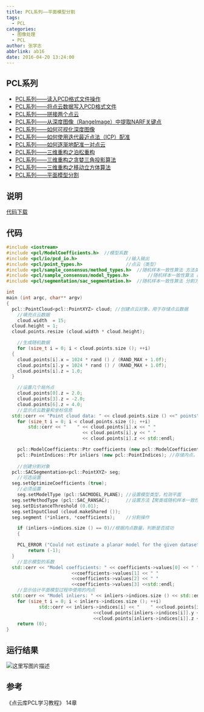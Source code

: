 ```yaml
---
title: PCL系列——平面模型分割
tags:
  - PCL
categories:
  - 图像处理
  - PCL
author: 张学志
abbrlink: ab16
date: 2016-04-20 13:24:00
---
```






## PCL系列
* [PCL系列——读入PCD格式文件操作](http://zhangxuezhi.com/2016/03/30/PCL%E7%B3%BB%E5%88%97%E2%80%94%E2%80%94%E8%AF%BB%E5%85%A5PCD%E6%A0%BC%E5%BC%8F%E6%96%87%E4%BB%B6/)
* [PCL系列——将点云数据写入PCD格式文件](http://zhangxuezhi.com/2016/03/30/PCL%E7%B3%BB%E5%88%97%E2%80%94%E2%80%94%E5%B0%86%E7%82%B9%E4%BA%91%E6%95%B0%E6%8D%AE%E5%86%99%E5%85%A5PCD%E6%A0%BC%E5%BC%8F%E6%96%87%E4%BB%B6/)
* [PCL系列——拼接两个点云](http://zhangxuezhi.com/2016/04/20/PCL%E7%B3%BB%E5%88%97%E2%80%94%E2%80%94%E6%8B%BC%E6%8E%A5%E4%B8%A4%E4%B8%AA%E7%82%B9%E4%BA%91/)
* [PCL系列——从深度图像（RangeImage）中提取NARF关键点](http://zhangxuezhi.com/2016/03/30/PCL%E7%B3%BB%E5%88%97%E2%80%94%E2%80%94%E4%BB%8E%E6%B7%B1%E5%BA%A6%E5%9B%BE%E5%83%8F%EF%BC%88RangeImage%EF%BC%89%E4%B8%AD%E6%8F%90%E5%8F%96NARF%E5%85%B3%E9%94%AE%E7%82%B9/)
* [PCL系列——如何可视化深度图像](http://zhangxuezhi.com/2016/03/30/PCL%E7%B3%BB%E5%88%97%E2%80%94%E2%80%94%E5%A6%82%E4%BD%95%E5%8F%AF%E8%A7%86%E5%8C%96%E6%B7%B1%E5%BA%A6%E5%9B%BE%E5%83%8F/)
* [PCL系列——如何使用迭代最近点法（ICP）配准](http://zhangxuezhi.com/2016/03/31/PCL%E7%B3%BB%E5%88%97%E2%80%94%E2%80%94%E5%A6%82%E4%BD%95%E4%BD%BF%E7%94%A8%E8%BF%AD%E4%BB%A3%E6%9C%80%E8%BF%91%E7%82%B9%E6%B3%95%EF%BC%88ICP%EF%BC%89%E9%85%8D%E5%87%86/)
* [PCL系列——如何逐渐地配准一对点云](http://zhangxuezhi.com/2016/04/01/PCL%E7%B3%BB%E5%88%97%E2%80%94%E2%80%94%E5%A6%82%E4%BD%95%E9%80%90%E6%B8%90%E5%9C%B0%E9%85%8D%E5%87%86%E4%B8%80%E5%AF%B9%E7%82%B9%E4%BA%91/)
* [PCL系列——三维重构之泊松重构](http://zhangxuezhi.com/2016/04/01/PCL%E7%B3%BB%E5%88%97%E2%80%94%E2%80%94%E4%B8%89%E7%BB%B4%E9%87%8D%E6%9E%84%E4%B9%8B%E6%B3%8A%E6%9D%BE%E9%87%8D%E6%9E%84/)
* [PCL系列——三维重构之贪婪三角投影算法](http://zhangxuezhi.com/2016/04/01/PCL%E7%B3%BB%E5%88%97%E2%80%94%E2%80%94%E4%B8%89%E7%BB%B4%E9%87%8D%E6%9E%84%E4%B9%8B%E8%B4%AA%E5%A9%AA%E4%B8%89%E8%A7%92%E6%8A%95%E5%BD%B1%E7%AE%97%E6%B3%95/)
* [PCL系列——三维重构之移动立方体算法](http://zhangxuezhi.com/2016/04/01/PCL%E7%B3%BB%E5%88%97%E2%80%94%E2%80%94%E4%B8%89%E7%BB%B4%E9%87%8D%E6%9E%84%E4%B9%8B%E7%A7%BB%E5%8A%A8%E7%AB%8B%E6%96%B9%E4%BD%93%E7%AE%97%E6%B3%95/)
* [PCL系列——平面模型分割](http://zhangxuezhi.com/2016/04/20/PCL%E7%B3%BB%E5%88%97%E2%80%94%E2%80%94%E5%B9%B3%E9%9D%A2%E6%A8%A1%E5%9E%8B%E5%88%86%E5%89%B2/)

## 说明
[代码下载](http://pan.baidu.com/s/1dF9Ejdf)

<!-- more -->

## 代码
``` cpp
#include <iostream>
#include <pcl/ModelCoefficients.h>	//模型系数
#include <pcl/io/pcd_io.h>					//输入输出
#include <pcl/point_types.h>				//点云（类型）
#include <pcl/sample_consensus/method_types.h>	//随机样本一致性算法	方法类型
#include <pcl/sample_consensus/model_types.h>		//随机样本一致性算法	模型类型
#include <pcl/segmentation/sac_segmentation.h>	//随机样本一致性算法	分割方法

int
main (int argc, char** argv)
{
  pcl::PointCloud<pcl::PointXYZ> cloud; //创建点云对象，用于存储点云数据
	//填充点云数据
	cloud.width  = 15;
  cloud.height = 1;
  cloud.points.resize (cloud.width * cloud.height);

	//生成随机数据
	for (size_t i = 0; i < cloud.points.size (); ++i)
  {
    cloud.points[i].x = 1024 * rand () / (RAND_MAX + 1.0f);
    cloud.points[i].y = 1024 * rand () / (RAND_MAX + 1.0f);
    cloud.points[i].z = 1.0;
  }

	//设置几个局外点
	cloud.points[0].z = 2.0;
	cloud.points[3].z = -2.0;
	cloud.points[6].z = 4.0;
	//显示点云数量和坐标信息
  std::cerr << "Point cloud data: " << cloud.points.size () <<" points" << std::endl;
	for (size_t i = 0; i < cloud.points.size (); ++i)
		std::cerr << "    " << cloud.points[i].x << " " 
							<< cloud.points[i].y << " " 
							<< cloud.points[i].z << std::endl;

	pcl::ModelCoefficients::Ptr coefficients (new pcl::ModelCoefficients); //存储输出的模型的系数
	pcl::PointIndices::Ptr inliers (new pcl::PointIndices);	//存储内点，使用的点
	
	//创建分割对象
  pcl::SACSegmentation<pcl::PointXYZ> seg;
	//可选设置
  seg.setOptimizeCoefficients (true);
	//必须设置
	seg.setModelType (pcl::SACMODEL_PLANE); //设置模型类型，检测平面
  seg.setMethodType (pcl::SAC_RANSAC);		//设置方法【聚类或随机样本一致性】
  seg.setDistanceThreshold (0.01);
  seg.setInputCloud (cloud.makeShared ());
  seg.segment (*inliers, *coefficients);	//分割操作

	if (inliers->indices.size () == 0)//根据内点数量，判断是否成功
	{

    PCL_ERROR ("Could not estimate a planar model for the given dataset.");
		return (-1);
  }
	//显示模型的系数
  std::cerr << "Model coefficients: " << coefficients->values[0] << " " 
						<<coefficients->values[1] << " "
						<<coefficients->values[2] << " " 
						<<coefficients->values[3] <<std::endl;
	//显示估计平面模型过程中使用的内点
  std::cerr << "Model inliers: " << inliers->indices.size () << std::endl;
	for (size_t i = 0; i < inliers->indices.size (); ++i)
			std::cerr << inliers->indices[i] << "    " <<cloud.points[inliers->indices[i]].x << " "
								<<cloud.points[inliers->indices[i]].y << " "
								<<cloud.points[inliers->indices[i]].z << std::endl;
	return (0);
}

```





## 运行结果
![这里写图片描述](http://img.blog.csdn.net/20160420111119266)



## 参考
《点云库PCL学习教程》	14章

